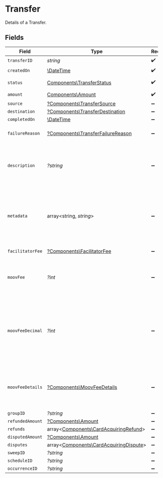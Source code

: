 # Transfer

Details of a Transfer.


## Fields

| Field                                                                                                        | Type                                                                                                         | Required                                                                                                     | Description                                                                                                  | Example                                                                                                      |
| ------------------------------------------------------------------------------------------------------------ | ------------------------------------------------------------------------------------------------------------ | ------------------------------------------------------------------------------------------------------------ | ------------------------------------------------------------------------------------------------------------ | ------------------------------------------------------------------------------------------------------------ |
| `transferID`                                                                                                 | *string*                                                                                                     | :heavy_check_mark:                                                                                           | N/A                                                                                                          |                                                                                                              |
| `createdOn`                                                                                                  | [\DateTime](https://www.php.net/manual/en/class.datetime.php)                                                | :heavy_check_mark:                                                                                           | N/A                                                                                                          |                                                                                                              |
| `status`                                                                                                     | [Components\TransferStatus](../../Models/Components/TransferStatus.md)                                       | :heavy_check_mark:                                                                                           | Status of a transfer.                                                                                        |                                                                                                              |
| `amount`                                                                                                     | [Components\Amount](../../Models/Components/Amount.md)                                                       | :heavy_check_mark:                                                                                           | N/A                                                                                                          |                                                                                                              |
| `source`                                                                                                     | [?Components\TransferSource](../../Models/Components/TransferSource.md)                                      | :heavy_minus_sign:                                                                                           | N/A                                                                                                          |                                                                                                              |
| `destination`                                                                                                | [?Components\TransferDestination](../../Models/Components/TransferDestination.md)                            | :heavy_minus_sign:                                                                                           | N/A                                                                                                          |                                                                                                              |
| `completedOn`                                                                                                | [\DateTime](https://www.php.net/manual/en/class.datetime.php)                                                | :heavy_minus_sign:                                                                                           | N/A                                                                                                          |                                                                                                              |
| `failureReason`                                                                                              | [?Components\TransferFailureReason](../../Models/Components/TransferFailureReason.md)                        | :heavy_minus_sign:                                                                                           | Reason for a transfer's failure.                                                                             |                                                                                                              |
| `description`                                                                                                | *?string*                                                                                                    | :heavy_minus_sign:                                                                                           | An optional description of the transfer for your own internal use.                                           | Pay Instructor for May 15 Class                                                                              |
| `metadata`                                                                                                   | array<string, *string*>                                                                                      | :heavy_minus_sign:                                                                                           | Free-form key-value pair list. Useful for storing information that is not captured elsewhere.                | {<br/>"optional": "metadata"<br/>}                                                                           |
| `facilitatorFee`                                                                                             | [?Components\FacilitatorFee](../../Models/Components/FacilitatorFee.md)                                      | :heavy_minus_sign:                                                                                           | Total or markup fee.                                                                                         |                                                                                                              |
| `moovFee`                                                                                                    | *?int*                                                                                                       | :heavy_minus_sign:                                                                                           | Fees charged to your platform account for transfers.                                                         |                                                                                                              |
| `moovFeeDecimal`                                                                                             | *?int*                                                                                                       | :heavy_minus_sign:                                                                                           | Same as `moovFee`, but a decimal-formatted numerical string that represents up to 9 decimal place precision. |                                                                                                              |
| `moovFeeDetails`                                                                                             | [?Components\MoovFeeDetails](../../Models/Components/MoovFeeDetails.md)                                      | :heavy_minus_sign:                                                                                           | Processing and pass-through costs that add up to the moovFee.                                                |                                                                                                              |
| `groupID`                                                                                                    | *?string*                                                                                                    | :heavy_minus_sign:                                                                                           | N/A                                                                                                          |                                                                                                              |
| `refundedAmount`                                                                                             | [?Components\Amount](../../Models/Components/Amount.md)                                                      | :heavy_minus_sign:                                                                                           | N/A                                                                                                          |                                                                                                              |
| `refunds`                                                                                                    | array<[Components\CardAcquiringRefund](../../Models/Components/CardAcquiringRefund.md)>                      | :heavy_minus_sign:                                                                                           | N/A                                                                                                          |                                                                                                              |
| `disputedAmount`                                                                                             | [?Components\Amount](../../Models/Components/Amount.md)                                                      | :heavy_minus_sign:                                                                                           | N/A                                                                                                          |                                                                                                              |
| `disputes`                                                                                                   | array<[Components\CardAcquiringDispute](../../Models/Components/CardAcquiringDispute.md)>                    | :heavy_minus_sign:                                                                                           | N/A                                                                                                          |                                                                                                              |
| `sweepID`                                                                                                    | *?string*                                                                                                    | :heavy_minus_sign:                                                                                           | N/A                                                                                                          |                                                                                                              |
| `scheduleID`                                                                                                 | *?string*                                                                                                    | :heavy_minus_sign:                                                                                           | N/A                                                                                                          |                                                                                                              |
| `occurrenceID`                                                                                               | *?string*                                                                                                    | :heavy_minus_sign:                                                                                           | N/A                                                                                                          |                                                                                                              |